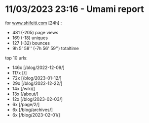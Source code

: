 # 11/03/2023 23:16 - Umami report
for www.shifeiti.com [24h] :

 - 481 (-205) page views
 - 169 (-18) uniques
 - 127 (-32) bounces
 - 9h 5' 58'' (-7h 56' 59'') totaltime


top 10 urls:
 - 146x [/blog/2022-12-09/]
 - 117x [/]
 - 72x [/blog/2023-01-12/]
 - 29x [/blog/2022-12-22/]
 - 14x [/wiki/]
 - 13x [/about/]
 - 12x [/blog/2023-02-03/]
 - 6x [/page/2/]
 - 6x [/blog/archives/]
 - 6x [/blog/2023-02-01/]



